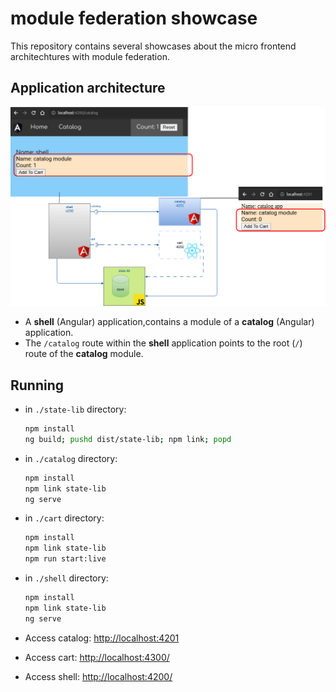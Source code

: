 # module federation showcase

This repository contains several showcases about the micro frontend architechtures with module federation.

## Application architecture

![frontend-architecture](./architecture.png)

- A **shell** (Angular) application,contains a module of a **catalog** (Angular) application.
- The `/catalog` route within the **shell** application points to the root (`/`) route of the **catalog** module.
 
## Running

- in `./state-lib` directory:
  ```bash
  npm install
  ng build; pushd dist/state-lib; npm link; popd
  ```

- in `./catalog` directory:
  ```bash
  npm install
  npm link state-lib
  ng serve
  ```

- in `./cart` directory:
  ```bash
  npm install
  npm link state-lib
  npm run start:live
  ```

- in `./shell` directory:
  ```bash
  npm install
  npm link state-lib
  ng serve
  ```

- Access catalog: [http://localhost:4201](http://localhost:4201/)
- Access cart: [http://localhost:4300/](http://localhost:4300/)
- Access shell: [http://localhost:4200/](http://localhost:4200/)

